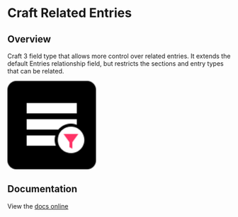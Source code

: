 # Craft Related Entries

## Overview

Craft 3 field type that allows more control over related entries. It extends the default Entries relationship field, but restricts the sections and entry types that can be related.

<img src="src/icon.svg" height="200px" width="200px"/>

## Documentation

View the [docs online](https://unionco.github.io/craft-plugin-docs/craft-related-entry-types/)
